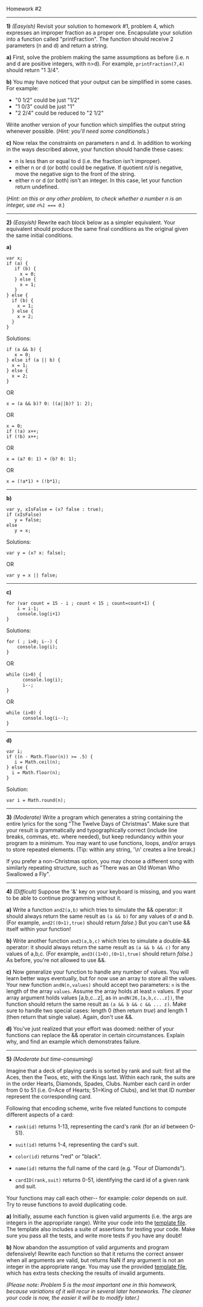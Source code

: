 Homework #2

---

**1)** _(Easyish)_
Revisit your solution to homework #1, problem 4, which expresses an improper fraction as a proper one.  Encapsulate your solution into a function called "printFraction".  The function should receive 2 parameters (n and d) and return a string.

**a)** First, solve the problem making the same assumptions as before (i.e. n and d are positive integers, with n>d).  For example, `printFraction(7,4)` should return "1 3/4".

**b)** You may have noticed that your output can be simplified in some cases.  For example:

- "0 1/2" could be just "1/2"
- "1 0/3" could be just "1"
- "2 2/4" could be reduced to "2 1/2"

Write another version of your function which simplifies the output string whenever possible.
(_Hint: you'll need some conditionals._)

**c)** Now relax the constraints on parameters n and d.  In addition to working in the ways described above, your function should handle these cases:

- n is less than or equal to d (i.e. the fraction isn't improper).
- either n or d (or both) could be negative.  If quotient _n/d_ is negative, move the negative sign to the front of the string.
- either n or d (or both) isn't an integer.  In this case, let your function return undefined.

(_Hint: on this or any other problem, to check whether a number n is an integer, use `n%1 === 0`._)

---

**2)** _(Easyish)_
Rewrite each block below as a simpler equivalent.  Your equivalent should produce the same final conditions as the original given the same initial conditions.

**a)**

```
var x;
if (a) {
   if (b) {
     x = 0;
   } else {
     x = 1;
   }
} else {
  if (b) {
    x = 1;
  } else {
    x = 2;
  }
}
```

Solutions:
```
if (a && b) {
   x = 0;
} else if (a || b) {
  x = 1;
} else {
  x = 2;
}
```
OR
```
x = (a && b)? 0: ((a||b)? 1: 2);
```
OR
```
x = 0;
if (!a) x++;
if (!b) x++;
```
OR
```
x = (a? 0: 1) + (b? 0: 1);
```
OR
```
x = (!a*1) + (!b*1);
```

---

**b)**
```
var y, xIsFalse = (x? false : true);
if (xIsFalse)
   y = false;
else
   y = x;
```
Solutions:
```
var y = (x? x: false);
```
OR
```
var y = x || false;
```

---

**c)**
```
for (var count = 15 - i ; count < 15 ; count=count+1) {
    i = i-1;
    console.log(i+1)
}
```

Solutions:
```
for ( ; i>0; i--) {
    console.log(i);
}
```
OR
```
while (i>0) {
      console.log(i);
      i--;
}
```
OR
```
while (i>0) {
      console.log(i--);
}
```

---

**d)**
```
var i;
if ((n - Math.floor(n)) >= .5) {
   i = Math.ceil(n);
} else {
  i = Math.floor(n);
}
```
Solution:
```
var i = Math.round(n);
```

---

**3)** _(Moderate)_
Write a program which generates a string containing the entire lyrics for the song "The Twelve Days of Christmas".  Make sure that your result is grammatically and typographically correct (include line breaks, commas, etc. where needed), but keep redundancy within your program to a minimum.
You may want to use functions, loops, and/or arrays to store repeated elements.
(Tip: within any string, '\n' creates a line break.)

If you prefer a non-Christmas option, you may choose a different song with similarly repeating structure, such as "There was an Old Woman Who Swallowed a Fly".

---

**4)** _(Difficult)_
Suppose the '&' key on your keyboard is missing, and you want to be able to continue programming without it.

**a)**
Write a function `and2(a,b)` which tries to simulate the && operator: it should always return the same result as `(a && b)` for any values of _a_ and _b_.  (For example, `and2((0>1),true)` should return _false_.)  But you can't use && itself within your function!

**b)** Write another function `and3(a,b,c)` which tries to simulate a double-&& operator: it should always return the same result as `(a && b && c)` for any values of a,b,c.  (For example, `and3((1>0),(0>1),true)` should return _false_.)  As before, you're not allowed to use &&.

**c)**
Now generalize your function to handle any number of values.  You will learn better ways eventually, but for now use an array to store all the values.
Your new function `andN(n,values)` should accept two parameters: `n` is the length of the array `values`.  Assume the array holds at least `n` values.
If your array argument holds values [a,b,c...z], as in
`andN(26,[a,b,c...z])`, the function should return the same result as `(a && b && c && ... z)`.
Make sure to handle two special cases: length 0 (then return _true_) and length 1 (then return that single value).
Again, don't use &&.

**d)**
You've just realized that your effort was doomed: neither of your functions can replace the && operator in certain circumstances.  Explain why, and find an example which demonstrates failure.

---


**5)** _(Moderate but time-consuming)_

Imagine that a deck of playing cards is sorted by rank and suit: first all the Aces, then the Twos, etc, with the Kings last. Within each rank, the suits are in the order Hearts, Diamonds, Spades, Clubs. Number each card in order from 0 to 51 (i.e. 0=Ace of Hearts; 51=King of Clubs), and let that ID number represent the corresponding card.

Following that encoding scheme, write five related functions to compute different aspects of a card:

* `rank(id)` returns 1-13, representing the card's rank (for an _id_ between 0-51).

* `suit(id)` returns 1-4, representing the card's suit.

* `color(id)` returns "red" or "black".

* `name(id)` returns the full name of the card (e.g. "Four of Diamonds").

* `cardID(rank,suit)` returns 0-51, identifying the card id of a given rank and suit.

Your functions may call each other-- for example: _color_ depends on _suit_. Try to reuse functions to avoid duplicating code.

**a)**
Initially, assume each function is given valid arguments (i.e. the args are integers in the appropriate range).  Write your code into the [template file](cards-template1a.js).  The template also includes a suite of assertions for testing your code.  Make sure you pass all the tests, and write more tests if you have any doubt!

**b)**
Now abandon the assumption of valid arguments and program defensively!  Rewrite each function so that it returns the correct answer when all arguments are valid, but returns NaN if any argument is not an integer in the appropriate range.
You may use the provided [template file](cards-template1b.js), which has extra tests checking the results of invalid arguments.

_(Please note: Problem 5 is the most important one in this homework, because variations of it will recur in several later homeworks.  The cleaner your code is now, the easier it will be to modify later.)_


